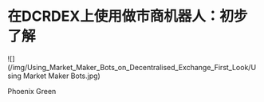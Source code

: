 # 在DCRDEX上使用做市商机器人：初步了解

![](/img/Using_Market_Maker_Bots_on_Decentralised_Exchange_First_Look/Using Market Maker Bots.jpg)

Phoenix Green
